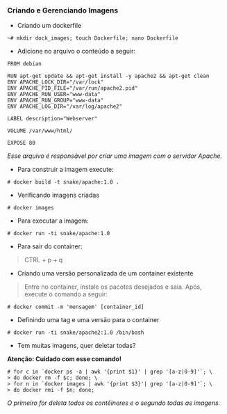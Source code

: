 ### Criando e Gerenciando Imagens

- Criando um dockerfile

```
~# mkdir dock_images; touch Dockerfile; nano Dockerfile
```

- Adicione no arquivo o conteúdo a seguir:

```
FROM debian

RUN apt-get update && apt-get install -y apache2 && apt-get clean
ENV APACHE_LOCK_DIR="/var/lock"
ENV APACHE_PID_FILE="/var/run/apache2.pid"
ENV APACHE_RUN_USER="www-data"
ENV APACHE_RUN_GROUP="www-data"
ENV APACHE_LOG_DIR="/var/log/apache2"

LABEL description="Webserver"

VOLUME /var/www/html/

EXPOSE 80

```

_Esse arquivo é responsável por criar uma imagem com o servidor Apache._

- Para construir a imagem execute:

```
# docker build -t snake/apache:1.0 .
```

- Verificando imagens criadas

```
# docker images
```

- Para executar a imagem:

```
# docker run -ti snake/apache:1.0
```

- Para sair do container:

> CTRL + p + q

- Criando uma versão personalizada de um container existente

> Entre no container, instale os pacotes desejados e saia. Após, execute o comando a seguir:

```
# docker commit -m 'mensagem' [container_id]
```

- Definindo uma tag e uma versão para o container

```
# docker run -ti snake/apache2:1.0 /bin/bash
```

- Tem muitas imagens, quer deletar todas?

**Atenção: Cuidado com esse comando!**

```
# for c in `docker ps -a | awk '{print $1}' | grep '[a-z|0-9]'`; \
> do docker rm -f $c; done; \
> for n in `docker images | awk '{print $3}'| grep '[a-z|0-9]'`; \
> do docker rmi -f $n; done;
```

_O primeiro for deleta todos os contêineres e o segundo todas as imagens._
